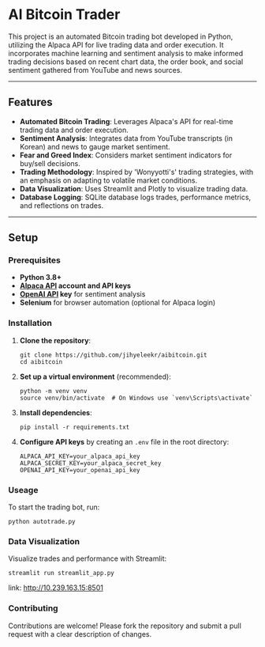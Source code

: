 # AI Bitcoin Trader

This project is an automated Bitcoin trading bot developed in Python, utilizing the Alpaca API for live trading data and order execution. It incorporates machine learning and sentiment analysis to make informed trading decisions based on recent chart data, the order book, and social sentiment gathered from YouTube and news sources.

---

## Features

- **Automated Bitcoin Trading**: Leverages Alpaca's API for real-time trading data and order execution.
- **Sentiment Analysis**: Integrates data from YouTube transcripts (in Korean) and news to gauge market sentiment.
- **Fear and Greed Index**: Considers market sentiment indicators for buy/sell decisions.
- **Trading Methodology**: Inspired by 'Wonyyotti's' trading strategies, with an emphasis on adapting to volatile market conditions.
- **Data Visualization**: Uses Streamlit and Plotly to visualize trading data.
- **Database Logging**: SQLite database logs trades, performance metrics, and reflections on trades.

---

## Setup

### Prerequisites

- **Python 3.8+**
- **[Alpaca API](https://alpaca.markets/) account and API keys**
- **[OpenAI API](https://openai.com/api/) key** for sentiment analysis
- **Selenium** for browser automation (optional for Alpaca login)

### Installation

1. **Clone the repository**:
    ```
    git clone https://github.com/jihyeleekr/aibitcoin.git
    cd aibitcoin
    ```

2. **Set up a virtual environment** (recommended):
    ```
    python -m venv venv
    source venv/bin/activate  # On Windows use `venv\Scripts\activate`
    ```

3. **Install dependencies**:
    ```
    pip install -r requirements.txt
    ```

4. **Configure API keys** by creating an `.env` file in the root directory:
    ```
    ALPACA_API_KEY=your_alpaca_api_key
    ALPACA_SECRET_KEY=your_alpaca_secret_key
    OPENAI_API_KEY=your_openai_api_key
    ```

### Useage

To start the trading bot, run:

```
python autotrade.py
```

### Data Visualization
Visualize trades and performance with Streamlit:

```
streamlit run streamlit_app.py
```
link: http://10.239.163.15:8501
### Contributing
Contributions are welcome! Please fork the repository and submit a pull request with a clear description of changes.

